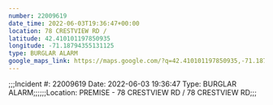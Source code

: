 ```yaml
---
number: 22009619
date_time: 2022-06-03T19:36:47+00:00
location: 78 CRESTVIEW RD / 
latitude: 42.410101197850935
longitude: -71.18794355131125
type: BURGLAR ALARM
google_maps_link: https://maps.google.com/?q=42.410101197850935,-71.18794355131125
---
```


;;;Incident #: 22009619   Date: 2022-06-03 19:36:47   Type: BURGLAR ALARM;;;;;;Location: PREMISE - 78 CRESTVIEW RD / 78 CRESTVIEW RD;;;
